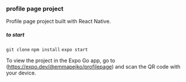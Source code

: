 ### profile page project

Profile page project built with React Native.

##### to start

  `git clone`
  `npm install`
  `expo start`

To view the project in the Expo Go app, go to (https://expo.dev/@emmapejko/profilepage) and scan the QR code with your device.
